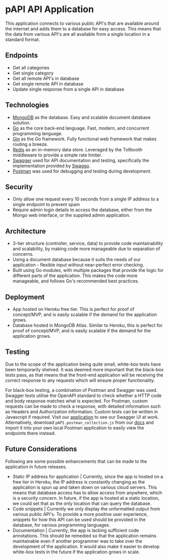 
# pAPI API Application

This application connects to various public API's that are available around the internet and adds them to a database for easy access. This means that the data from various API's are all available from a single location in a standard format.

## Endpoints

- Get all categories
- Get single category
- Get all remote API's in database
- Get single remote API in database
- Update single response from a single API in database

## Technologies

- [MongoDB](https://www.mongodb.com/) as the database. Easy and scalable document database solution.
- [Go](https://go.dev/) as the core back-end language. Fast, modern, and concurrent programming language.
- [Gin](https://gin-gonic.com/) as the Go framework. Fully functional web framework that makes routing a breeze.
- [Redis](https://redis.io/) as an in-memory data store. Leveraged by the Tollbooth middleware to provide a simple rate limiter.
- [Swagger](https://swagger.io/) used for API documentation and testing, specifically the implementation provided by [Swaggo](https://github.com/swaggo/swag). 
- [Postman](https://www.postman.com/) was used for debugging and testing during development.

## Security

- Only allow one request every 10 seconds from a single IP address to a single endpoint to prevent spam
- Require admin login details to access the database, either from the Mongo web interface, or the supplied admin application.

## Architecture

- 3-tier structure (controller, service, data) to provide code maintainability and scalability, by making code more manageable due to separation of concerns.
- Using a document database because it suits the needs of our application - flexible input without near-perfect error checking.
- Built using Go modules, with multiple packages that provide the logic for different parts of the application. This makes the code more manageable, and follows Go's recommended best practices.

## Deployment

- App hosted on Heroku free tier. This is perfect for proof of concept/MVP, and is easily scalable if the demand for the application grows.
- Database hosted in MongoDB Atlas. Similar to Heroku, this is perfect for proof of concept/MVP, and is easily scalable if the demand for the application grows.

## Testing

Due to the scope of the application being quite small, white-box tests have been temporarily shelved. It was deemed more important that the black-box tests pass, as that means that the front-end application will be receiving the correct response to any requests which will ensure proper functionality.

For black-box testing, a combination of Postman and Swagger was used. Swagger tests utilise the OpenAPI standard to check whether a HTTP code and body response matches what is expected. For Postman, custom requests can be made to check a response, with detailed information such as Headers and Authorization information. Custom tests can be written in Javascript if required. Visit our [application](https://papi-project.herokuapp.com) to see our Swagger UI at work. Alternatively, download `pAPI.postman_collection.js` from our [docs](docs) and import it into your own local Postman application to easily view the endpoints there instead.

## Future Considerations

Following are some possible enhancements that can be made to the application in future releases.

- Static IP address for application | Currently, since the app is hosted on a free tier in Heroku, the IP address is constantly changing as the application is spun up and taken down on various cloud servers. This means that database access has to allow access from anywhere, which is a security concern. In future, if the app is hosted at a static location, we could set that as the only location that can query the database.
- Code snippets | Currently we only display the unformatted output from various public API's. To provide a more positive user experience, snippets for how this API can be used should be provided in the database, for various programming languages.
- Documentation | Currently, the app is lacking sufficient code annotations. This should be remedied so that the application remains maintainable even if another programmer was to take over the development of the application. It would also make it easier to develop white-box tests in the future if the application grows in scale.

